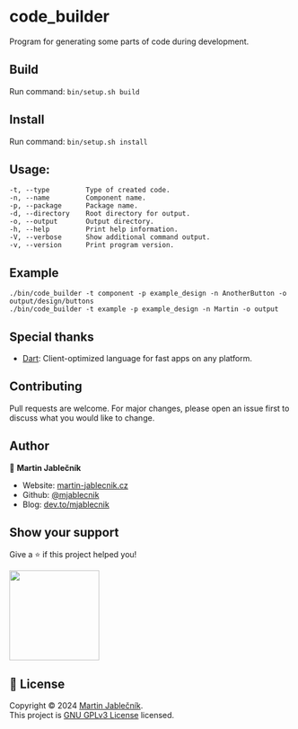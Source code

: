 # code_builder
Program for generating some parts of code during development.


## Build
Run command: `bin/setup.sh build`

## Install
Run command: `bin/setup.sh install`

## Usage:
```
-t, --type         Type of created code.
-n, --name         Component name.
-p, --package      Package name.
-d, --directory    Root directory for output.
-o, --output       Output directory.
-h, --help         Print help information.
-V, --verbose      Show additional command output.
-v, --version      Print program version.
```


## Example
```
./bin/code_builder -t component -p example_design -n AnotherButton -o output/design/buttons
./bin/code_builder -t example -p example_design -n Martin -o output
```


## Special thanks

 - [Dart](https://dart.dev/): Client-optimized language for fast apps on any platform.


## Contributing
Pull requests are welcome. For major changes, please open an issue first to discuss what you would like to change.


## Author

👤 **Martin Jablečník**

* Website: [martin-jablecnik.cz](https://www.martin-jablecnik.cz)
* Github: [@mjablecnik](https://github.com/mjablecnik)
* Blog: [dev.to/mjablecnik](https://dev.to/mjablecnik)


## Show your support

Give a ⭐️ if this project helped you!

<a href="https://www.patreon.com/mjablecnik">
  <img src="https://c5.patreon.com/external/logo/become_a_patron_button@2x.png" width="160">
</a>


## 📝 License

Copyright © 2024 [Martin Jablečník](https://github.com/mjablecnik).<br />
This project is [GNU GPLv3 License](https://choosealicense.com/licenses/gpl-3.0/) licensed.


